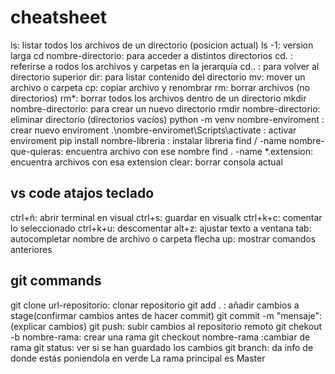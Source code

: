 # cheatsheet
ls: listar todos los archivos de un directorio (posicion actual)
ls -1: version larga
cd nombre-directorio: para acceder a distintos directorios
cd. : referirse a rodos los archivos y carpetas en la jerarquía
cd.. : para volver al directorio superior
dir: para listar contenido del directorio
mv: mover un archivo o carpeta
cp: copiar archivo y renombrar
rm: borrar archivos (no directorios)
rm*: borrar todos los archivos dentro de un directorio
mkdir nombre-directorio: para crear un nuevo directorio
rmdir nombre-directorio: eliminar directorio (directorios vacíos)
python -m venv nombre-enviroment : crear nuevo enviroment
.\nombre-enviromet\Scripts\activate : activar enviroment
pip install nombre-libreria : instalar libreria
find / -name nombre-que-quieras: encuentra archivo con ese nombre
find . -name *.extension: encuentra archivos con esa extension
clear: borrar consola actual

## vs code atajos teclado
ctrl+ñ: abrir terminal en visual
ctrl+s: guardar en visualk
ctrl+k+c: comentar lo seleccionado
ctrl+k+u: descomentar
alt+z: ajustar texto a ventana
tab: autocompletar nombre de archivo o carpeta
flecha up: mostrar comandos anteriores



## git commands
git clone url-repositorio: clonar repositorio
git add . : añadir cambios a stage(confirmar cambios antes de hacer commit)
git commit -m "mensaje": (explicar cambios)
git push: subir cambios al repositorio remoto
git chekout -b nombre-rama: crear una rama 
git checkout nombre-rama :cambiar de rama
git status: ver si se han guardado los cambios
git branch: da info de donde estás poniendola en verde
La rama principal es Master
